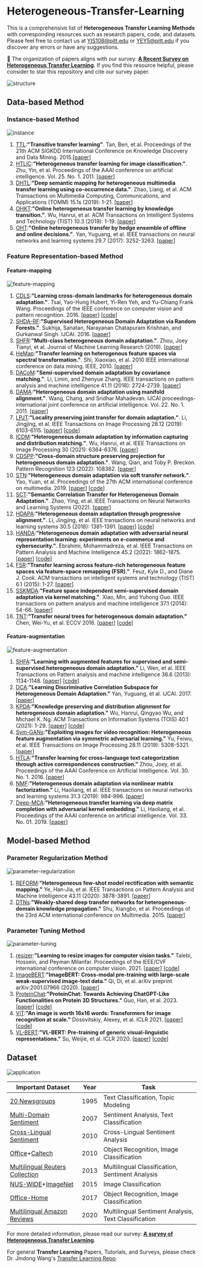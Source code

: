 # Heterogeneous-Transfer-Learning
This is a comprehensive list of **Heterogeneous Transfer Learning Methods** with corresponding resources such as research papers, code, and datasets. Please feel free to contact us at YIS108@pitt.edu or YEY5@pitt.edu if you discover any errors or have any suggestions.

🌟 The organization of papers aligns with our survey: [**A Recent Survey on Heterogeneous Transfer Learning**](https://arxiv.org/abs/2310.08459). If you find this resource helpful, please consider to star this repository and cite our survey paper.

![structure](pics/surveyPic_overall.jpg)





## Data-based Method

### Instance-based Method

![instance](pics/instance_based.jpg)

1. <u>TTL</u>:**"Transitive transfer learning"**. Tan, Ben, et al. Proceedings of the 21th ACM SIGKDD International Conference on Knowledge Discovery and Data Mining. 2015.[[paper](https://dl.acm.org/doi/pdf/10.1145/2783258.2783295?casa_token=Snq_IwYJjmMAAAAA:EMWZUPNUna4Tlh6H7BKAT5qajvpTzc3jmx1AgXCH66tubdlJvscVzs-cgMyBEhEsBzQEQk2raeYF)]
2. <u>HTLIC</u>:**"Heterogeneous transfer learning for image classification."**. Zhu, Yin, et al. Proceedings of the AAAI conference on artificial intelligence. Vol. 25. No. 1. 2011. [[paper](https://ojs.aaai.org/index.php/AAAI/article/view/8090)]
3. <u>DHTL</u>:**"Deep semantic mapping for heterogeneous multimedia transfer learning using co-occurrence data."**. Zhao, Liang, et al. ACM Transactions on Multimedia Computing, Communications, and Applications (TOMM) 15.1s (2019): 1-21. [[paper](https://dl.acm.org/doi/pdf/10.1145/3241055)]
4. <u>OHKT</u>:**"Online heterogeneous transfer learning by knowledge transition."**. Wu, Hanrui, et al.  ACM Transactions on Intelligent Systems and Technology (TIST) 10.3 (2019): 1-19. [[paper](https://dl.acm.org/doi/pdf/10.1145/3309537?casa_token=TSYjMZc5xMgAAAAA:j_mGkzlRAPd7yO7SQ_A1bvUyuLjPp1kKa3wt88ssot8OLiZsCgVBJwUklApJVdkjCqzrQlNrf67M)]
5. <u>OHT</u>:**"Online heterogeneous transfer by hedge ensemble of offline and online decisions."**. Yan, Yuguang, et al.  IEEE transactions on neural networks and learning systems 29.7 (2017): 3252-3263. [[paper](https://ieeexplore.ieee.org/document/8064213)]

### Feature Representation-based Method

#### Feature-mapping

![feature-mapping](pics/feature_mapping_separate.jpg)

1. <u>CDLS</u>:**"Learning cross-domain landmarks for heterogeneous domain adaptation."**. Tsai, Yao-Hung Hubert, Yi-Ren Yeh, and Yu-Chiang Frank Wang. Proceedings of the IEEE conference on computer vision and pattern recognition. 2016. [[paper](https://openaccess.thecvf.com/content_cvpr_2016/papers/Tsai_Learning_Cross-Domain_Landmarks_CVPR_2016_paper.pdf)] [[code](https://github.com/yaohungt/Cross-Domain-Landmarks-Selection-CDLS-/tree/master)]
2. <u>SHDA-RF</u>:**"Supervised Heterogeneous Domain Adaptation via Random Forests."**. Sukhija, Sanatan, Narayanan Chatapuram Krishnan, and Gurkanwal Singh.  IJCAI. 2016. [[paper](https://www.ijcai.org/Proceedings/16/Papers/291.pdf)]
3. <u>SHFR</u>:**"Multi-class heterogeneous domain adaptation."**. Zhou, Joey Tianyi, et al. Journal of Machine Learning Research (2019). [[paper](https://www.jmlr.org/papers/volume20/13-580/13-580.pdf)]
4. <u>HeMap</u>:**"Transfer learning on heterogenous feature spaces via spectral transformation."**. Shi, Xiaoxiao, et al. 2010 IEEE international conference on data mining. IEEE, 2010. [[paper](https://ieeexplore.ieee.org/document/5694083)]
5. <u>DACoM</u>:**"Semi-supervised domain adaptation by covariance matching."**. Li, Limin, and Zhenyue Zhang. IEEE transactions on pattern analysis and machine intelligence 41.11 (2018): 2724-2739. [[paper](https://ieeexplore.ieee.org/document/8444719)]
6. <u>DAMA</u>:**"Heterogeneous domain adaptation using manifold alignment."**. Wang, Chang, and Sridhar Mahadevan. IJCAI proceedings-international joint conference on artificial intelligence. Vol. 22. No. 1. 2011. [[paper](https://people.cs.umass.edu/~mahadeva/papers/IJCAI2011-DA.pdf)]
7. <u>LPJT</u>:**"Locality preserving joint transfer for domain adaptation."**. Li, Jingjing, et al. IEEE Transactions on Image Processing 28.12 (2019): 6103-6115. [[paper](https://github.com/lijin118/LPJT/blob/master/Locality%20Preserving%20Joint%20Transfer%20for%20Domain%20Adaptation.pdf)] [[code](https://github.com/lijin118/LPJT/tree/master)]
8. <u>ICDM</u>:**"Heterogeneous domain adaptation by information capturing and distribution matching."**. Wu, Hanrui, et al. IEEE Transactions on Image Processing 30 (2021): 6364-6376. [[paper](https://ieeexplore.ieee.org/document/9478253)]
9. <u>CDSPP</u>:**"Cross-domain structure preserving projection for heterogeneous domain adaptation."**. Wang, Qian, and Toby P. Breckon. Pattern Recognition 123 (2022): 108362. [[paper](https://arxiv.org/abs/2004.12427)]
10. <u>STN</u>:**"Heterogeneous domain adaptation via soft transfer network."**. Yao, Yuan, et al. Proceedings of the 27th ACM international conference on multimedia. 2019. [[paper](https://dl.acm.org/doi/pdf/10.1145/3343031.3350955?casa_token=9-OogFCoE2EAAAAA:uUMmkzrQ3qI-E-mSO0-c41SEzz52ljNnip176Hd-cbZ4hkxlZ8sHnS6XlT6egb2260JPpKfcrw_f)] [[code](https://github.com/yyyaoyuan/STN)]
11. <u>SCT</u>:**"Semantic Correlation Transfer for Heterogeneous Domain Adaptation."**. Zhao, Ying, et al. IEEE Transactions on Neural Networks and Learning Systems (2022). [[paper](https://ieeexplore.ieee.org/document/9867940)]
12. <u>HDAPA</u>:**"Heterogeneous domain adaptation through progressive alignment."**. Li, Jingjing, et al. IEEE transactions on neural networks and learning systems 30.5 (2018): 1381-1391. [[paper](https://ieeexplore.ieee.org/document/8475006)] [[code](https://github.com/lijin118/lctc)]
13. <u>HANDA</u>:**"Heterogeneous domain adaptation with adversarial neural representation learning: experiments on e-commerce and cybersecurity."**. Ebrahimi, Mohammadreza, et al. IEEE Transactions on Pattern Analysis and Machine Intelligence 45.2 (2022): 1862-1875. [[paper](https://ieeexplore.ieee.org/document/9744510)] [[code](https://github.com/mohammadrezaebrahimi/handa)]
14. <u>FSR</u>:**"Transfer learning across feature-rich heterogeneous feature spaces via feature-space remapping (FSR)."**. Feuz, Kyle D., and Diane J. Cook.  ACM transactions on intelligent systems and technology (TIST) 6.1 (2015): 1-27. [[paper](https://dl.acm.org/doi/pdf/10.1145/2629528?casa_token=Y50Nwq7bQZEAAAAA:TI1BbVy-A9wM_gJs1uwl5e31YwYb0nSD2bjn4BhWeyFv01XVkywDeL9Ki6tQM2BClA5qquMzaRYE)]
15. <u>SSKMDA</u>:**"Feature space independent semi-supervised domain adaptation via kernel matching."**. Xiao, Min, and Yuhong Guo. IEEE transactions on pattern analysis and machine intelligence 37.1 (2014): 54-66. [[paper](https://ieeexplore.ieee.org/document/6866177)]
16. <u>TNT</u>:**"Transfer neural trees for heterogeneous domain adaptation."** Chen, Wei-Yu, et al. ECCV 2016. [[paper](https://link.springer.com/chapter/10.1007/978-3-319-46454-1_25)] [[code](https://github.com/wyharveychen/TransferNeuralTrees)]

#### Feature-augmentation

![feature-augmentation](pics/Feature_augmentation.jpg)

1. <u>SHFA</u>:**"Learning with augmented features for supervised and semi-supervised heterogeneous domain adaptation."** Li, Wen, et al. IEEE Transactions on Pattern analysis and machine intelligence 36.6 (2013): 1134-1148. [[paper](https://wenli-vision.github.io/papers/PAMI_SHFA.pdf)] [[code](https://github.com/wenli-vision/SHFA_release)]
2. <u>DCA</u>:**"Learning Discriminative Correlation Subspace for Heterogeneous Domain Adaptation."** Yan, Yuguang, et al. IJCAI. 2017. [[paper](https://tanmingkui.github.io/files/publications/Learning_Discriminative.pdf)]
3. <u>KPDA</u>:**"Knowledge preserving and distribution alignment for heterogeneous domain adaptation."** Wu, Hanrui, Qingyao Wu, and Michael K. Ng. ACM Transactions on Information Systems (TOIS) 40.1 (2021): 1-29. [[paper](https://dl.acm.org/doi/pdf/10.1145/3469856?casa_token=fim3DjxF_FsAAAAA:PjI5QZqyCfNZhprC8giHaF3nPBPb6irZe_LR15bkcWTwitVTUujJ4PxJTfQWek3qPqiFuZTE-YMq)] [[code](https://github.com/wuhanrui/KPDA)]
4. <u>Sym-GANs</u>:**"Exploiting images for video recognition: Heterogeneous feature augmentation via symmetric adversarial learning."** Yu, Feiwu, et al. IEEE Transactions on Image Processing 28.11 (2019): 5308-5321. [[paper]()]
5. <u>HTLA</u>:**"Transfer learning for cross-language text categorization through active correspondences construction."** Zhou, Joey, et al. Proceedings of the AAAI Conference on Artificial Intelligence. Vol. 30. No. 1. 2016. [[paper](https://ojs.aaai.org/index.php/AAAI/article/view/10211)]
6. <u>NMF</u>:**"Heterogeneous domain adaptation via nonlinear matrix factorization."** Li, Haoliang, et al. IEEE transactions on neural networks and learning systems 31.3 (2019): 984-996. [[paper](https://www.cse.cuhk.edu.hk/~sinnopan/publications/[TNNLS19]Heterogeneous%20Domain%20Adaptation%20via%20Non-linear%20Matrix%20Factorization.pdf)]
7. <u>Deep-MCA</u>:**"Heterogeneous transfer learning via deep matrix completion with adversarial kernel embedding."** Li, Haoliang, et al. Proceedings of the AAAI conference on artificial intelligence. Vol. 33. No. 01. 2019. [[paper](https://ojs.aaai.org/index.php/AAAI/article/view/4880)]
   
## Model-based Method

### Parameter Regularization Method

![parameter-regularization](pics/parameter_regularization.jpg)

1. <u>REFORM</u>:**"Heterogeneous few-shot model rectification with semantic mapping."** Ye, Han-Jia, et al. IEEE Transactions on Pattern Analysis and Machine Intelligence 43.11 (2020): 3878-3891. [[paper](https://ieeexplore.ieee.org/stamp/stamp.jsp?arnumber=9093972&casa_token=ntHjVN_3ST8AAAAA:RW8H5UKbjeHab0tLcA-zH07itD6YTWTQI4W5qRuEqPVRUlBGCNwYOnVhQHgIHaFOZzsb56Pt)]
2. <u>DTNs</u>:**"Weakly-shared deep transfer networks for heterogeneous-domain knowledge propagation."** Shu, Xiangbo, et al. Proceedings of the 23rd ACM international conference on Multimedia. 2015. [[paper](https://dl.acm.org/doi/pdf/10.1145/2733373.2806216?casa_token=zk3GWONST48AAAAA:R_Q7DDykxjvm4V9XIKz58TIEXIpUsISQKAuoTOW9UkDfVGgOFQnAaC9Vf5ezKpPqiOsy8MgkAyBx)]

### Parameter Tuning Method

![parameter-tuning](pics/Para_tuning.jpg)

1. <u>resizer</u>:**"Learning to resize images for computer vision tasks."** Talebi, Hossein, and Peyman Milanfar. Proceedings of the IEEE/CVF international conference on computer vision. 2021. [[paper](https://openaccess.thecvf.com/content/ICCV2021/papers/Talebi_Learning_To_Resize_Images_for_Computer_Vision_Tasks_ICCV_2021_paper.pdf)] [[code](https://github.com/sayakpaul/Learnable-Image-Resizing)]
2. <u>ImageBERT</u>:**"ImageBERT: Cross-modal pre-training with large-scale weak-supervised image-text data."** Qi, Di, et al.  arXiv preprint arXiv:2001.07966 (2020). [[paper](https://arxiv.org/pdf/2001.07966.pdf)]
3. <u>ProteinChat</u>:**"ProteinChat: Towards Achieving ChatGPT-Like Functionalities on Protein 3D Structures."** Guo, Han, et al. 2023. [[paper](https://www.techrxiv.org/articles/preprint/ProteinChat_Towards_Achieving_ChatGPT-Like_Functionalities_on_Protein_3D_Structures/23120606)] [[code](https://github.com/UCSD-AI4H/proteinchat)]
4. <u>ViT</u>:**"An image is worth 16x16 words: Transformers for image recognition at scale."** Dosovitskiy, Alexey, et al. ICLR 2021. [[paper](https://openreview.net/pdf?id=YicbFdNTTy)] [[code](https://github.com/google-research/vision_transformer)]
5. <u>VL-BERT</u>:**"VL-BERT: Pre-training of generic visual-linguistic representations."** Su, Weijie, et al. ICLR 2020. [[paper](https://arxiv.org/pdf/1908.08530.pdf)] [[code](https://github.com/jackroos/VL-BERT)]

## Dataset

![application](pics/application.png)

| Important Dataset | Year | Task | 
| -------- | -------- | -------- |
|[20 Newsgroups](http://qwone.com/~jason/20Newsgroups/)| 1995 | Text Classification, Topic Modeling |
|[Multi-Domain Sentiment](https://www.cs.jhu.edu/~mdredze/datasets/sentiment/) | 2007 | Sentiment Analysis, Text Classification|
|[Cross-Lingual Sentiment](https://zenodo.org/record/3251672)| 2010 | Cross-Lingual Sentiment Analysis
|[Office](https://faculty.cc.gatech.edu/~judy/domainadapt/)+[Caltech](https://www.vision.caltech.edu/datasets/)|2010| Object Recognition, Image Classification|
|[Multilingual Reuters Collection](https://archive.ics.uci.edu/dataset/259/reuters+rcv1+rcv2+multilingual+multiview+text+categorization+test+collection)|2013|Multilingual Classification, Sentiment Analysis|
|[NUS-WIDE](https://lms.comp.nus.edu.sg/wp-content/uploads/2019/research/nuswide/NUS-WIDE.html)+[ImageNet](https://www.image-net.org/)|2015|Image Classification|
|[Office-Home](https://www.hemanthdv.org/officeHomeDataset.html)| 2017 | Object Recognition, Image Classification|
|[Multilingual Amazon Reviews](https://registry.opendata.aws/amazon-reviews-ml/)|2020|Multilingual Sentiment Analysis, Text Classification|

For more detailed information, please read our survey: [**A survey of Heterogeneous Transfer Learning**](https://arxiv.org/abs/2310.08459). 

For general **Transfer Learning** Papers, Tutorials, and Surveys, please check Dr. Jindong Wang's [Transfer Learning Repo](https://github.com/jindongwang/transferlearning). 
